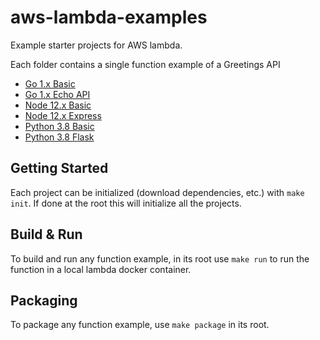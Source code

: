 # aws-lambda-examples

Example starter projects for AWS lambda.

Each folder contains a single function example of a Greetings API
- [Go 1.x Basic](go1x)
- [Go 1.x Echo API](go1x-echo)
- [Node 12.x Basic](node12x)
- [Node 12.x Express](node12x-express)
- [Python 3.8 Basic](python38)
- [Python 3.8 Flask](python38-flask)

## Getting Started

Each project can be initialized (download dependencies, etc.) with `make init`. If done at the root this will initialize all the projects.

## Build & Run

To build and run any function example, in its root use `make run` to run the function in a local lambda docker container.

## Packaging

To package any function example, use `make package` in its root.
